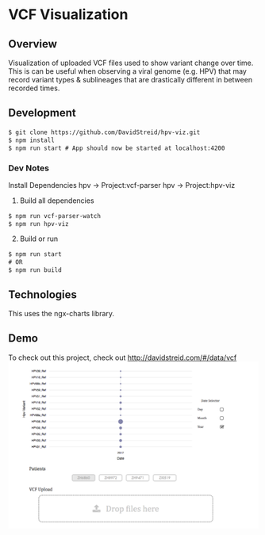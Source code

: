 # VCF Visualization
## Overview
Visualization of uploaded VCF files used to show variant change over time. This is can be useful when observing a viral genome (e.g. HPV) that may record variant types & sublineages that are drastically different in between recorded times.

## Development
```
$ git clone https://github.com/DavidStreid/hpv-viz.git
$ npm install
$ npm run start # App should now be started at localhost:4200
```

### Dev Notes
Install Dependencies
hpv -> Project:vcf-parser
hpv -> Project:hpv-viz

1) Build all dependencies
```
$ npm run vcf-parser-watch
$ npm run hpv-viz
```
2) Build or run 
```
$ npm run start
# OR
$ npm run build
```

## Technologies
This uses the ngx-charts library.

## Demo
To check out this project, check out http://davidstreid.com/#/data/vcf
![alt text](documentation/v1.png "Current Version")

